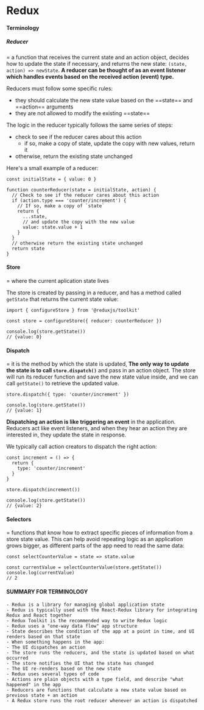 # Redux

#### Terminology
##### Reducer

= a function that receives the current state and an action object, decides how to update the state if necessary, and returns the new state: ``(state, action) => newState``. **A reducer can be thought of as an event listener which handles events based on the received action (event) type.**

Reducers must follow some specific rules:
- they should calculate the new state value based on the ==state== and ==action== arguments
- they are not allowed to modify the existing ==state==

The logic in the reducer typically follows the same series of steps:
- check to see if the reducer cares about this action
  - if so, make a copy of state, update the copy with new values, return it
- otherwise, return the existing state unchanged

Here's a small example of a reducer:

```
const initialState = { value: 0 }

function counterReducer(state = initialState, action) {
  // Check to see if the reducer cares about this action
  if (action.type === 'counter/increment') {
    // If so, make a copy of `state`
    return {
      ...state,
      // and update the copy with the new value
      value: state.value + 1
    }
  }
  // otherwise return the existing state unchanged
  return state
}
```

#### Store

= where the current aplication state lives

The store is created by passing in a reducer, and has a method called `getState` that returns the current state value:

```
import { configureStore } from '@reduxjs/toolkit'

const store = configureStore({ reducer: counterReducer })

console.log(store.getState())
// {value: 0}
```

#### Dispatch

= it is the method by which the state is updated, **The only way to update the state is to call ``store.dispatch()``** and pass in an action object.
The store will run its reducer function and save the new state value inside, and we can call ``getState()`` to retrieve the updated value.

```
store.dispatch({ type: 'counter/increment' })

console.log(store.getState())
// {value: 1}
```

**Dispatching an action is like triggering an event** in the application. Reducers act like event listeners, and when they hear an action they are interested in, they update the state in response.

We typically call action creators to dispatch the right action:

```
const increment = () => {
  return {
    type: 'counter/increment'
  }
}

store.dispatch(increment())

console.log(store.getState())
// {value: 2}
```

#### Selectors
= functions that know how to extract specific pieces of information from a store state value. This can help avoid repeating logic as an application grows bigger, as different parts of the app need to read the same data:

```
const selectCounterValue = state => state.value

const currentValue = selectCounterValue(store.getState())
console.log(currentValue)
// 2
```

#### SUMMARY FOR TERMINOLOGY
```
- Redux is a library for managing global application state
- Redux is typically used with the React-Redux library for integrating Redux and React together
- Redux Toolkit is the recommended way to write Redux logic
- Redux uses a "one-way data flow" app structure
- State describes the condition of the app at a point in time, and UI renders based on that state
- When something happens in the app:
- The UI dispatches an action
- The store runs the reducers, and the state is updated based on what occurred
- The store notifies the UI that the state has changed
- The UI re-renders based on the new state
- Redux uses several types of code
- Actions are plain objects with a type field, and describe "what happened" in the app
- Reducers are functions that calculate a new state value based on previous state + an action
- A Redux store runs the root reducer whenever an action is dispatched
```

